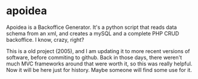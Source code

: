 apoidea
=======

Apoidea is a Backoffice Generator. It's a python script that reads data schema from an xml, and creates a mySQL and a complete PHP CRUD backoffice. I know, crazy, right?

This is a old project (2005), and I am updating it to more recent versions of software, before commiting to github. Back in those days, there weren't much MVC frameworks around that were worth it, so this was really helpful. Now it will be here just for history. Maybe someone will find some use for it.
